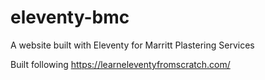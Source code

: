 # eleventy-bmc

A website built with Eleventy for Marritt Plastering Services

Built following https://learneleventyfromscratch.com/


